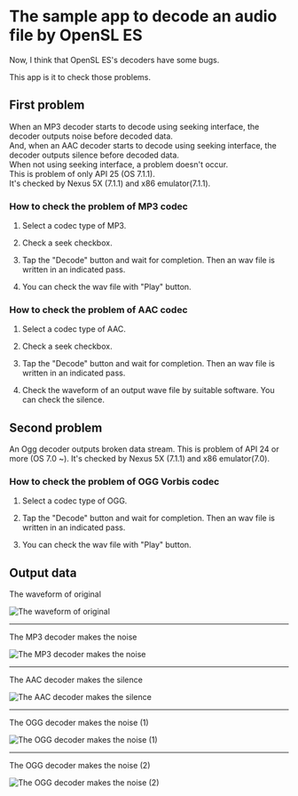 The sample app to decode an audio file by OpenSL ES
============================

Now, I think that OpenSL ES's decoders have some bugs.

This app is it to check those problems.


First problem
---------

When an MP3 decoder starts to decode using seeking interface, the decoder outputs noise before decoded data.<br>
And, when an AAC decoder starts to decode using seeking interface, the decoder outputs silence before decoded data.<br>
When not using seeking interface, a problem doesn't occur.<br>
This is problem of only API 25 (OS 7.1.1).<br>
It's checked by Nexus 5X (7.1.1) and x86 emulator(7.1.1).

### How to check the problem of MP3 codec

1. Select a codec type of MP3.

2. Check a seek checkbox.

3. Tap the "Decode" button and wait for completion. Then an wav file is written in an indicated pass.

4. You can check the wav file with "Play" button.


### How to check the problem of AAC codec

1. Select a codec type of AAC.

2. Check a seek checkbox.

3. Tap the "Decode" button and wait for completion. Then an wav file is written in an indicated pass.

4. Check the waveform of an output wave file by suitable software. You can check the silence.


Second problem
---------

An Ogg decoder outputs broken data stream.
This is problem of API 24 or more (OS 7.0 ~).
It's checked by Nexus 5X (7.1.1) and x86 emulator(7.0).

### How to check the problem of OGG Vorbis codec

1. Select a codec type of OGG.

2. Tap the "Decode" button and wait for completion. Then an wav file is written in an indicated pass.

3. You can check the wav file with "Play" button.


Output data
---------

The waveform of original

![The waveform of original](http://crimsontech.sakura.ne.jp/tmp/ss_opensles_problem/ss_wav.png)

---

The MP3 decoder makes the noise

![The MP3 decoder makes the noise](http://crimsontech.sakura.ne.jp/tmp/ss_opensles_problem/ss_mp3.png)

---

The AAC decoder makes the silence

![The AAC decoder makes the silence](http://crimsontech.sakura.ne.jp/tmp/ss_opensles_problem/ss_aac.png)

---

The OGG decoder makes the noise (1)

![The OGG decoder makes the noise (1)](http://crimsontech.sakura.ne.jp/tmp/ss_opensles_problem/ss_ogg.png)

---

The OGG decoder makes the noise (2)

![The OGG decoder makes the noise (2)](http://crimsontech.sakura.ne.jp/tmp/ss_opensles_problem/ss_ogg2.png)

